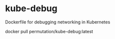 # kube-debug
Dockerfile for debugging networking in Kubernetes

docker pull permutation/kube-debug:latest
